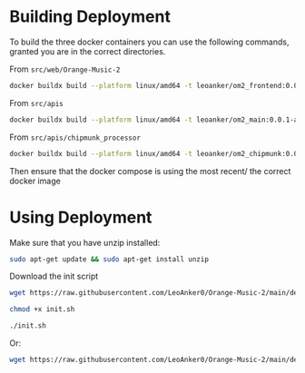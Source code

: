 # Building Deployment

To build the three docker containers you can use the following commands, granted you are in the correct directories.

From `src/web/Orange-Music-2`

```sh
docker buildx build --platform linux/amd64 -t leoanker/om2_frontend:0.0.1-amd64 --push . && docker buildx build --platform linux/arm64 -t leoanker/om2_frontend:0.0.1-arm64 --push .
```

From `src/apis`

```sh
docker buildx build --platform linux/amd64 -t leoanker/om2_main:0.0.1-amd64 --push . && docker buildx build --platform linux/arm64 -t leoanker/om2_main:0.0.1-arm64 --push .
```

From `src/apis/chipmunk_processor`

```sh
docker buildx build --platform linux/amd64 -t leoanker/om2_chipmunk:0.0.1-amd64 --push . && docker buildx build --platform linux/arm64 -t leoanker/om2_chipmunk:0.0.1-arm64 --push .
```

Then ensure that the docker compose is using the most recent/ the correct docker image

# Using Deployment
Make sure that you have unzip installed:
```sh
sudo apt-get update && sudo apt-get install unzip
```

Download the init script

```sh
wget https://raw.githubusercontent.com/LeoAnker0/Orange-Music-2/main/deployment/init.sh
```
```sh
chmod +x init.sh
```
```sh
./init.sh
```
Or:
```sh
wget https://raw.githubusercontent.com/LeoAnker0/Orange-Music-2/main/deployment/init.sh && chmod +x init.sh && ./init.sh
```
